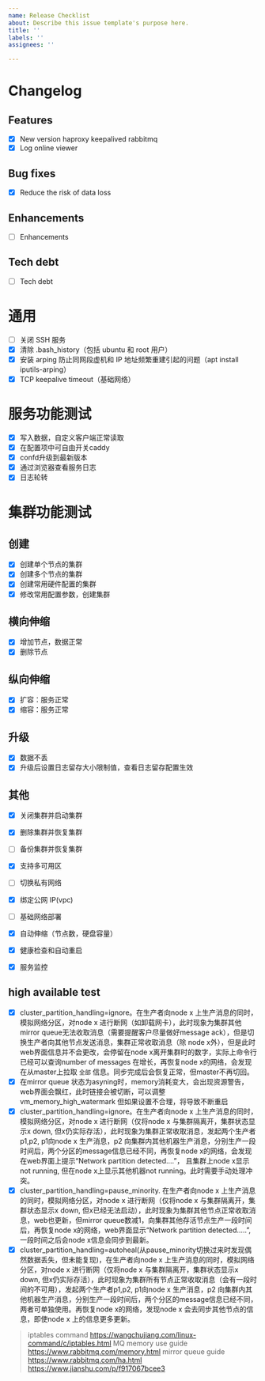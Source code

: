 ```yaml
---
name: Release Checklist
about: Describe this issue template's purpose here.
title: ''
labels: ''
assignees: ''

---
```


# Changelog

## Features
- [x] New version haproxy keepalived rabbitmq
- [x] Log online viewer

## Bug fixes
- [x] Reduce the risk of data loss

## Enhancements
- [ ] Enhancements

## Tech debt
- [ ] Tech debt

# 通用
- [ ] 关闭 SSH 服务
- [x] 清除 .bash_history（包括 ubuntu 和 root 用户）
- [x] 安装 arping 防止同网段虚机和 IP 地址频繁重建引起的问题（apt install iputils-arping）
- [x] TCP keepalive timeout（基础网络）

# 服务功能测试

- [x] 写入数据，自定义客户端正常读取
- [x] 在配置项中可自由开关caddy
- [x] confd升级到最新版本
- [x] 通过浏览器查看服务日志
- [x] 日志轮转

# 集群功能测试

## 创建
- [x] 创建单个节点的集群
- [x] 创建多个节点的集群
- [x] 创建常用硬件配置的集群
- [x] 修改常用配置参数，创建集群

## 横向伸缩
- [x] 增加节点，数据正常
- [x] 删除节点

## 纵向伸缩
- [x] 扩容：服务正常
- [x] 缩容：服务正常

## 升级
- [x] 数据不丢
- [x] 升级后设置日志留存大小限制值，查看日志留存配置生效

## 其他
- [x] 关闭集群并启动集群
- [x] 删除集群并恢复集群
- [ ] 备份集群并恢复集群
- [x] 支持多可用区
- [ ] 切换私有网络
- [x] 绑定公网 IP(vpc)
- [ ] 基础网络部署
- [x] 自动伸缩（节点数，硬盘容量）
- [x] 健康检查和自动重启
- [x] 服务监控


## high available test
- [x] cluster_partition_handling=ignore。在生产者向node x 上生产消息的同时，模拟网络分区，对node x 进行断网（如卸载网卡），此时现象为集群其他mirror queue无法收取消息（需要提醒客户尽量做好message ack），但是切换生产者向其他节点发送消息，集群正常收取消息（除 node x外），但是此时web界面信息并不会更改，会停留在node x离开集群时的数字，实际上命令行已经可以查询number of messages 在增长，再恢复node x的网络，会发现在从master上拉取 `全部` 信息。同步完成后会恢复正常，但master不再切回。
- [x] 在mirror queue 状态为asyning时，memory消耗变大，会出现资源警告，web界面会飘红，此时链接会被切断，可以调整vm_memory_high_watermark 但如果设置不合理，将导致不断重启
- [x] cluster_partition_handling=ignore。在生产者向node x 上生产消息的同时，模拟网络分区，对node x 进行断网（仅将node x 与集群隔离开，集群状态显示x down, 但x仍实际存活），此时现象为集群正常收取消息，发起两个生产者p1,p2, p1向node x 生产消息，p2 向集群内其他机器生产消息，分别生产一段时间后，两个分区的message信息已经不同，再恢复node x的网络，会发现在web界面上提示“Network partition detected....”， 且集群上node x显示not running, 但在node x上显示其他机器not running。此时需要手动处理冲突。
- [x] cluster_partition_handling=pause_minority. 在生产者向node x 上生产消息的同时，模拟网络分区，对node x 进行断网（仅将node x 与集群隔离开，集群状态显示x down, 但x已经无法启动），此时现象为集群其他节点正常收取消息，web也更新，但mirror queue数减1，向集群其他存活节点生产一段时间后，再恢复node x的网络，web界面显示“Network partition detected.....”,一段时间之后会node x信息会同步到最新。
- [x] cluster_partition_handling=autoheal(从pause_minority切换过来时发现偶然数据丢失，但未能复现)，在生产者向node x 上生产消息的同时，模拟网络分区，对node x 进行断网（仅将node x 与集群隔离开，集群状态显示x down, 但x仍实际存活），此时现象为集群所有节点正常收取消息（会有一段时间的不可用），发起两个生产者p1,p2, p1向node x 生产消息，p2 向集群内其他机器生产消息，分别生产一段时间后，两个分区的message信息已经不同，两者可单独使用。再恢复node x的网络，发现node x 会去同步其他节点的信息，即使node x 上的信息更多更新。

> iptables command
> https://wangchujiang.com/linux-command/c/iptables.html
> MQ memory use guide
> https://www.rabbitmq.com/memory.html
> mirror queue guide
> https://www.rabbitmq.com/ha.html  https://www.jianshu.com/p/f917067bcee3